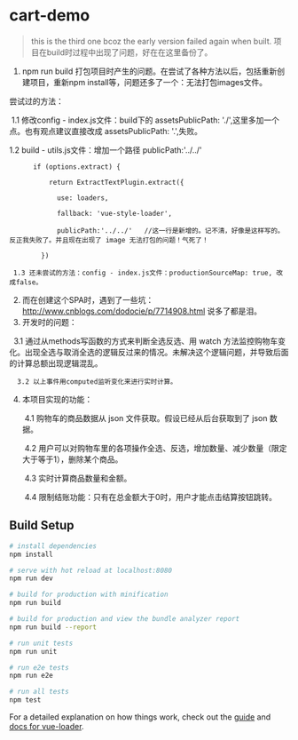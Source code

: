 # cart-demo

> this is the third one bcoz the early version failed  again  when  built.
> 项目在build时过程中出现了问题，好在在这里备份了。
1. npm run build 打包项目时产生的问题。在尝试了各种方法以后，包括重新创建项目，重新npm install等，问题还多了一个：无法打包images文件。

尝试过的方法：

   1.1 修改config - index.js文件：build下的 assetsPublicPath: './',这里多加一个点。也有观点建议直接改成 assetsPublicPath: '.',失败。
  
   1.2 build - utils.js文件：增加一个路径 publicPath:'../../'
  
          if (options.extract) {
        
              return ExtractTextPlugin.extract({
            
                use: loaders,
              
                fallback: 'vue-style-loader',
              
                publicPath:'../../'   //这一行是新增的。记不清，好像是这样写的。反正我失败了。并且现在出现了 image 无法打包的问题！气死了！
              
            })
            
     1.3 还未尝试的方法：config - index.js文件：productionSourceMap: true, 改成false。

2. 而在创建这个SPA时，遇到了一些坑：http://www.cnblogs.com/dodocie/p/7714908.html 说多了都是泪。
3. 开发时的问题：

      3.1 通过从methods写函数的方式来判断全选反选、用 watch 方法监控购物车变化。出现全选与取消全选的逻辑反过来的情况。未解决这个逻辑问题，并导致后面的计算总额出现逻辑混乱。
      
      3.2 以上事件用computed监听变化来进行实时计算。
  
4. 本项目实现的功能：

      4.1 购物车的商品数据从 json 文件获取。假设已经从后台获取到了 json 数据。
  
      4.2 用户可以对购物车里的各项操作全选、反选，增加数量、减少数量（限定大于等于1），删除某个商品。
  
      4.3 实时计算商品数量和金额。
  
      4.4 限制结账功能：只有在总金额大于0时，用户才能点击结算按钮跳转。

## Build Setup

``` bash
# install dependencies
npm install

# serve with hot reload at localhost:8080
npm run dev

# build for production with minification
npm run build

# build for production and view the bundle analyzer report
npm run build --report

# run unit tests
npm run unit

# run e2e tests
npm run e2e

# run all tests
npm test
```

For a detailed explanation on how things work, check out the [guide](http://vuejs-templates.github.io/webpack/) and [docs for vue-loader](http://vuejs.github.io/vue-loader).
